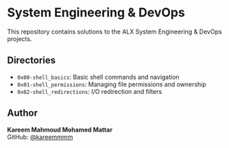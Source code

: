 # System Engineering & DevOps

This repository contains solutions to the ALX System Engineering & DevOps projects.

## Directories

- `0x00-shell_basics`: Basic shell commands and navigation
- `0x01-shell_permissions`: Managing file permissions and ownership
- `0x02-shell_redirections`: I/O redirection and filters

## Author

**Kareem Mahmoud Mohamed Mattar**  
GitHub: [@kareemmmm](https://github.com/kareemmmm)
